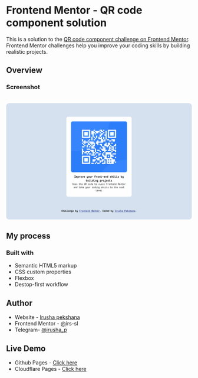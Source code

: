 # Frontend Mentor - QR code component solution

This is a solution to the [QR code component challenge on Frontend Mentor](https://www.frontendmentor.io/challenges/qr-code-component-iux_sIO_H). Frontend Mentor challenges help you improve your coding skills by building realistic projects.


## Overview

### Screenshot

<p align="center">
  </br>
  <img src="https://github.com/irs22/QR-code-component-solution/blob/main/design/desktop-design.jpg" width="768" title="Desktop Design" style='border-radius: 8px;'>
  </br>
</p>

## My process

### Built with

- Semantic HTML5 markup
- CSS custom properties
- Flexbox
- Destop-first workflow


## Author

- Website - [Irusha pekshana](http://irusha.ml)
- Frontend Mentor - [@](https://www.frontendmentor.io/profile/irs-sl)irs-sl
- Telegram- [@irusha_p](https://t.me/irusha_p)

## Live Demo

* Github Pages - [Click here](https://irs22.github.io/QR-code-component-solution/)
* Cloudflare Pages - [Click here](https://qr-code-component-solution.pages.dev/)
